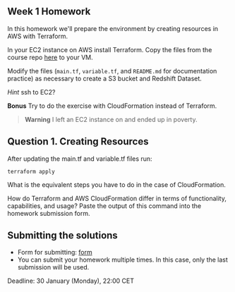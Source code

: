 ## Week 1 Homework

In this homework we'll prepare the environment by creating resources in AWS with Terraform.

In your EC2 instance on AWS install Terraform. Copy the files from the course repo
[here](https://github.com/DataTalksClub/data-engineering-zoomcamp/tree/main/week_1_basics_n_setup/1_terraform_gcp/terraform) to your VM.

Modify the files (`main.tf`, `variable.tf`, and `README.md` for documentation practice) as necessary to create a S3 bucket and Redshift Dataset.

_Hint_ ssh to EC2?


**Bonus** Try to do the exercise with CloudFormation instead of Terraform.

>**Warning** I left an EC2 instance on and ended up in poverty.

## Question 1. Creating Resources

After updating the main.tf and variable.tf files run:

```
terraform apply
```

What is the equivalent steps you have to do in the case of CloudFormation.

How do Terraform and AWS CloudFormation differ in terms of functionality, capabilities, and usage?
Paste the output of this command into the homework submission form.


## Submitting the solutions

* Form for submitting: [form](https://forms.gle/S57Xs3HL9nB3YTzj9)
* You can submit your homework multiple times. In this case, only the last submission will be used. 

Deadline: 30 January (Monday), 22:00 CET

